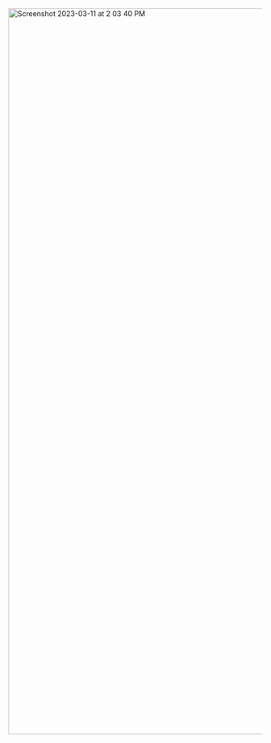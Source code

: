 
<img width="1440" alt="Screenshot 2023-03-11 at 2 03 40 PM" src="https://user-images.githubusercontent.com/105222251/224474141-c44c0b56-62b1-4723-918b-3cdabf0be3e3.png">

